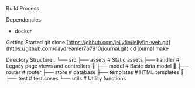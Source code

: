 Build Process

Dependencies
- docker


Getting Started
git clone [https://github.com/jellyfin/jellyfin-web.git](https://github.com/daydreamer767910/journal.git)
cd journal
make


Directory Structure
.
└── src
    ├── assets            # Static assets
    ├── handler           # Legacy page views and controllers 🧹
    ├── model             # Basic data model 🧹
    ├── router            # router
    ├── store             # database
    ├── templates         # HTML templates 🧹
    ├── test              # test cases
    └── utils             # Utility functions
